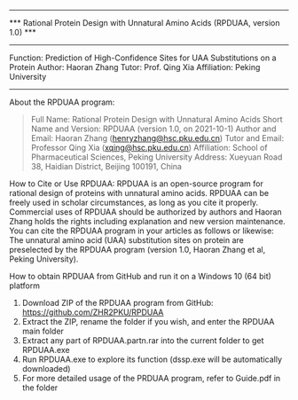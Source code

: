 ********************************************************************************
*** Rational Protein Design with Unnatural Amino Acids (RPDUAA, version 1.0) ***
********************************************************************************
Function: Prediction of High-Confidence Sites for UAA Substitutions on a Protein
Author: Haoran Zhang    Tutor: Prof. Qing Xia     Affiliation: Peking University
********************************************************************************

About the RPDUAA program:
> Full Name: Rational Protein Design with Unnatural Amino Acids
> Short Name and Version: RPDUAA (version 1.0, on 2021-10-1)
> Author and Email: Haoran Zhang (henryzhang@hsc.pku.edu.cn)
> Tutor and Email: Professor Qing Xia (xqing@hsc.pku.edu.cn)
> Affiliation: School of Pharmaceutical Sciences, Peking University
> Address: Xueyuan Road 38, Haidian District, Beijing 100191, China

How to Cite or Use RPDUAA:
RPDUAA is an open-source program for rational design of proteins with unnatural
amino acids. RPDUAA can be freely used in scholar circumstances, as long as you
cite it properly. Commercial uses of RPDUAA should be authorized by authors and
Haoran Zhang holds the rights including explanation and new version maintenance.
You can cite the RPDUAA program in your articles as follows or likewise:
The unnatural amino acid (UAA) substitution sites on protein are preselected by
the RPDUAA program (version 1.0, Haoran Zhang et al, Peking University).

How to obtain RPDUAA from GitHub and run it on a Windows 10 (64 bit) platform 
1. Download ZIP of the RPDUAA program from GitHub: https://github.com/ZHR2PKU/RPDUAA
2. Extract the ZIP, rename the folder if you wish, and enter the RPDUAA main folder
3. Extract any part of RPDUAA.partn.rar into the current folder to get RPDUAA.exe
4. Run RPDUAA.exe to explore its function (dssp.exe will be automatically downloaded)
5. For more detailed usage of the PRDUAA program, refer to Guide.pdf in the folder
